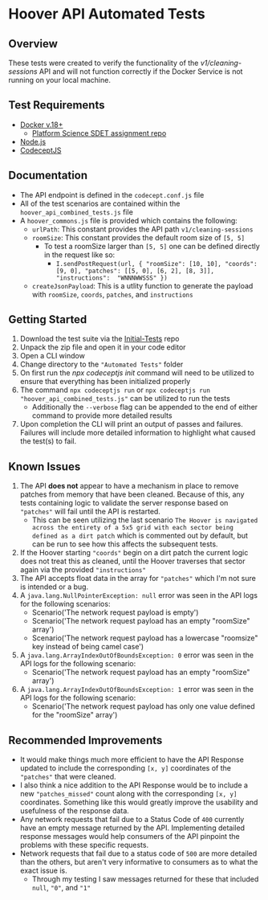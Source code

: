 # Hoover API Automated Tests

## Overview
These tests were created to verify the functionality of the *v1/cleaning-sessions* API and will not function correctly if the Docker Service is not running on your local machine.


## Test Requirements
 * [Docker v.18+](https://www.docker.com/)
   * [Platform Science SDET assignment repo](https://bitbucket.org/platformscience/pltsci-sdet-assignment/src/main/)
* [Node.js](https://nodejs.org/en)
* [CodeceptJS](https://codecept.io/)


## Documentation 
* The API endpoint is defined in the `codecept.conf.js` file
* All of the test scenarios are contained within the `hoover_api_combined_tests.js` file
* A `hoover_commons.js` file is provided which contains the following:
	* `urlPath`: This constant provides the API path `v1/cleaning-sessions`
  * `roomSize`: This constant provides the default room size of `[5, 5]`
	  * To test a roomSize larger than `[5, 5]` one can be defined directly in the request like so:
		  * `I.sendPostRequest(url, { "roomSize": [10, 10], "coords": [9, 0], "patches": [[5, 0], [6, 2], [8, 3]], "instructions":  "WNNNWWSSS" })`
  * `createJsonPayload`: This is a utlity function to generate the payload with `roomSize`, `coords`, `patches`, and `instructions`


## Getting Started
1. Download the test suite via the [Initial-Tests](https://github.com/anunez83/Hoover-API-Automation-Suite/tree/Initial-Tests) repo
2. Unpack the zip file and open it in your code editor
3. Open a CLI window
4. Change directory to the `"Automated Tests"` folder
5. On first run the *npx codeceptjs init* command will need to be utilized to ensure that everything has been initialized properly
6. The command `npx codeceptjs run` or `npx codeceptjs run "hoover_api_combined_tests.js"` can be utilized to run the tests
	* Additionally the `--verbose` flag can be appended to the end of either command to provide more detailed results
7. Upon completion the CLI will print an output of passes and failures. Failures will include more detailed information to highlight what caused the test(s) to fail.

## Known Issues
1. The API **does not** appear to have a mechanism in place to remove patches from memory that have been cleaned. Because of this, any tests containing logic to validate the server response based on  `"patches"` will fail until the API is restarted.
	* This can be seen utilizing the last scenario `The Hoover is navigated across the entirety of a 5x5 grid with each sector being defined as a dirt patch` which is commented out by default, but can be run to see how this affects the subsequent tests.
2. If the Hoover starting `"coords"` begin on a dirt patch the current logic does not treat this as cleaned, until the Hoover traverses that sector again via the provided `"instructions"`
3. The API accepts float data in the array for `"patches"` which I'm not sure is intended or a bug.
4. A `java.lang.NullPointerException: null` error was seen in the API logs for the following scenarios:
	* Scenario('The network request payload is empty')
	* Scenario('The network request payload has an empty "roomSize" array')
	* Scenario('The network request payload has a lowercase "roomsize" key instead of being camel case')
5. A `java.lang.ArrayIndexOutOfBoundsException: 0` error was seen in the API logs for the following scenario:
	* Scenario('The network request payload has an empty "roomSize" array')
6. A `java.lang.ArrayIndexOutOfBoundsException: 1` error was seen in the API logs for the following scenario:
	* Scenario('The network request payload has only one value defined for the "roomSize" array')

## Recommended Improvements
* It would make things much more efficient to have the API Response updated to include the corresponding `[x, y]` coordinates of the `"patches"` that were cleaned.
* I also think a nice addition to the API Response would be to include a new `"patches_missed"` count along with the corresponding `[x, y]` coordinates. Something like this would greatly improve the usability and usefulness of the response data. 
* Any network requests that fail due to a Status Code of `400` currently have an empty message returned by the API. Implementing detailed response messages would help consumers of the API pinpoint the problems with these specific requests.
* Network requests that fail due to a status code of `500` are more detailed than the others, but aren't very informative to consumers as to what the exact issue is.
	* Through my testing I saw messages returned for these that included `null`, `"0"`, and `"1"`